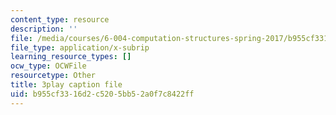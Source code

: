 ```yaml
---
content_type: resource
description: ''
file: /media/courses/6-004-computation-structures-spring-2017/b955cf3316d2c5205bb52a0f7c8422ff_ckZo366TWGk.srt
file_type: application/x-subrip
learning_resource_types: []
ocw_type: OCWFile
resourcetype: Other
title: 3play caption file
uid: b955cf33-16d2-c520-5bb5-2a0f7c8422ff
---
```

